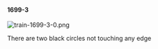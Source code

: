 #### 1699-3
![train-1699-3-0.png](https://github.com/lil-lab/nlvr/raw/master/nlvr/train/images/42/train-1699-3-0.png "train-1699-3-0.png")

There are two black circles not touching any edge